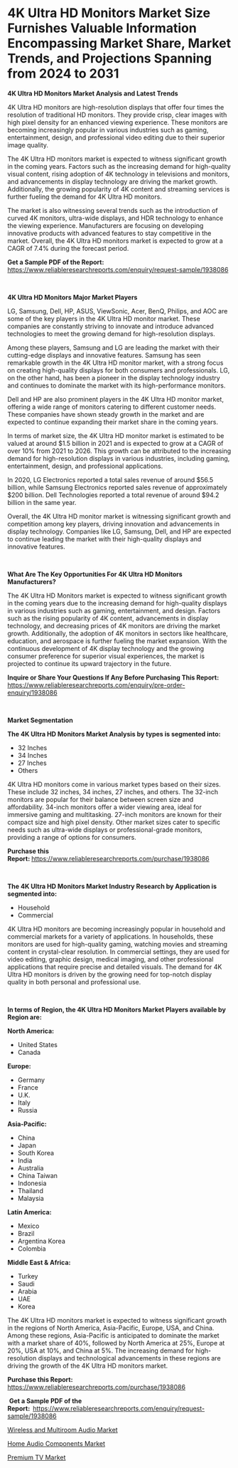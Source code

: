 <p><h1>4K Ultra HD Monitors Market Size Furnishes Valuable Information Encompassing Market Share, Market Trends, and Projections Spanning from 2024 to 2031</h1></p><p><strong>4K Ultra HD Monitors Market Analysis and Latest Trends</strong></p>
<p><p>4K Ultra HD monitors are high-resolution displays that offer four times the resolution of traditional HD monitors. They provide crisp, clear images with high pixel density for an enhanced viewing experience. These monitors are becoming increasingly popular in various industries such as gaming, entertainment, design, and professional video editing due to their superior image quality.</p><p>The 4K Ultra HD monitors market is expected to witness significant growth in the coming years. Factors such as the increasing demand for high-quality visual content, rising adoption of 4K technology in televisions and monitors, and advancements in display technology are driving the market growth. Additionally, the growing popularity of 4K content and streaming services is further fueling the demand for 4K Ultra HD monitors.</p><p>The market is also witnessing several trends such as the introduction of curved 4K monitors, ultra-wide displays, and HDR technology to enhance the viewing experience. Manufacturers are focusing on developing innovative products with advanced features to stay competitive in the market. Overall, the 4K Ultra HD monitors market is expected to grow at a CAGR of 7.4% during the forecast period.</p></p>
<p><strong>Get a Sample PDF of the Report:&nbsp;</strong> <a href="https://www.reliableresearchreports.com/enquiry/request-sample/1938086">https://www.reliableresearchreports.com/enquiry/request-sample/1938086</a></p>
<p>&nbsp;</p>
<p><strong>4K Ultra HD Monitors Major Market Players</strong></p>
<p><p>LG, Samsung, Dell, HP, ASUS, ViewSonic, Acer, BenQ, Philips, and AOC are some of the key players in the 4K Ultra HD monitor market. These companies are constantly striving to innovate and introduce advanced technologies to meet the growing demand for high-resolution displays.</p><p>Among these players, Samsung and LG are leading the market with their cutting-edge displays and innovative features. Samsung has seen remarkable growth in the 4K Ultra HD monitor market, with a strong focus on creating high-quality displays for both consumers and professionals. LG, on the other hand, has been a pioneer in the display technology industry and continues to dominate the market with its high-performance monitors.</p><p>Dell and HP are also prominent players in the 4K Ultra HD monitor market, offering a wide range of monitors catering to different customer needs. These companies have shown steady growth in the market and are expected to continue expanding their market share in the coming years.</p><p>In terms of market size, the 4K Ultra HD monitor market is estimated to be valued at around $1.5 billion in 2021 and is expected to grow at a CAGR of over 10% from 2021 to 2026. This growth can be attributed to the increasing demand for high-resolution displays in various industries, including gaming, entertainment, design, and professional applications.</p><p>In 2020, LG Electronics reported a total sales revenue of around $56.5 billion, while Samsung Electronics reported sales revenue of approximately $200 billion. Dell Technologies reported a total revenue of around $94.2 billion in the same year.</p><p>Overall, the 4K Ultra HD monitor market is witnessing significant growth and competition among key players, driving innovation and advancements in display technology. Companies like LG, Samsung, Dell, and HP are expected to continue leading the market with their high-quality displays and innovative features.</p></p>
<p>&nbsp;</p>
<p><strong>What Are The Key Opportunities For 4K Ultra HD Monitors Manufacturers?</strong></p>
<p><p>The 4K Ultra HD Monitors market is expected to witness significant growth in the coming years due to the increasing demand for high-quality displays in various industries such as gaming, entertainment, and design. Factors such as the rising popularity of 4K content, advancements in display technology, and decreasing prices of 4K monitors are driving the market growth. Additionally, the adoption of 4K monitors in sectors like healthcare, education, and aerospace is further fueling the market expansion. With the continuous development of 4K display technology and the growing consumer preference for superior visual experiences, the market is projected to continue its upward trajectory in the future.</p></p>
<p><strong>Inquire or Share Your Questions If Any Before Purchasing This Report:</strong> <a href="https://www.reliableresearchreports.com/enquiry/pre-order-enquiry/1938086">https://www.reliableresearchreports.com/enquiry/pre-order-enquiry/1938086</a></p>
<p>&nbsp;</p>
<p><strong>Market Segmentation</strong></p>
<p><strong>The 4K Ultra HD Monitors Market Analysis by types is segmented into:</strong></p>
<p><ul><li>32 Inches</li><li>34 Inches</li><li>27 Inches</li><li>Others</li></ul></p>
<p><p>4K Ultra HD monitors come in various market types based on their sizes. These include 32 inches, 34 inches, 27 inches, and others. The 32-inch monitors are popular for their balance between screen size and affordability. 34-inch monitors offer a wider viewing area, ideal for immersive gaming and multitasking. 27-inch monitors are known for their compact size and high pixel density. Other market sizes cater to specific needs such as ultra-wide displays or professional-grade monitors, providing a range of options for consumers.</p></p>
<p><strong>Purchase this Report:&nbsp;</strong><a href="https://www.reliableresearchreports.com/purchase/1938086">https://www.reliableresearchreports.com/purchase/1938086</a></p>
<p>&nbsp;</p>
<p><strong>The 4K Ultra HD Monitors Market Industry Research by Application is segmented into:</strong></p>
<p><ul><li>Household</li><li>Commercial</li></ul></p>
<p><p>4K Ultra HD monitors are becoming increasingly popular in household and commercial markets for a variety of applications. In households, these monitors are used for high-quality gaming, watching movies and streaming content in crystal-clear resolution. In commercial settings, they are used for video editing, graphic design, medical imaging, and other professional applications that require precise and detailed visuals. The demand for 4K Ultra HD monitors is driven by the growing need for top-notch display quality in both personal and professional use.</p></p>
<p>&nbsp;</p>
<p><strong>In terms of Region, the 4K Ultra HD Monitors Market Players available by Region are:</strong></p>
<p>
    <p> <strong> North America: </strong>
        <ul>
            <li>United States</li>
            <li>Canada</li>
        </ul>
        </p> 
    <p> <strong> Europe: </strong>
        <ul>
            <li>Germany</li>
            <li>France</li>
            <li>U.K.</li>
            <li>Italy</li>
            <li>Russia</li>
        </ul>
        </p> 
    <p> <strong> Asia-Pacific: </strong>
        <ul>
            <li>China</li>
            <li>Japan</li>
            <li>South Korea</li>
            <li>India</li>
            <li>Australia</li>
            <li>China Taiwan</li>
            <li>Indonesia</li>
            <li>Thailand</li>
            <li>Malaysia</li>
        </ul>
        </p> 
    <p> <strong> Latin America: </strong>
        <ul>
            <li>Mexico</li>
            <li>Brazil</li>
            <li>Argentina Korea</li>
            <li>Colombia</li>
        </ul>
        </p> 
    <p> <strong> Middle East & Africa: </strong>
        <ul>
            <li>Turkey</li>
            <li>Saudi</li>
            <li>Arabia</li>
            <li>UAE</li>
            <li>Korea</li>
        </ul>
    </p>
    </p>
<p><p>The 4K Ultra HD monitors market is expected to witness significant growth in the regions of North America, Asia-Pacific, Europe, USA, and China. Among these regions, Asia-Pacific is anticipated to dominate the market with a market share of 40%, followed by North America at 25%, Europe at 20%, USA at 10%, and China at 5%. The increasing demand for high-resolution displays and technological advancements in these regions are driving the growth of the 4K Ultra HD monitors market.</p></p>
<p><strong>Purchase this Report: </strong><a href="https://www.reliableresearchreports.com/purchase/1938086">https://www.reliableresearchreports.com/purchase/1938086</a></p>
<p>&nbsp;<strong>Get a Sample PDF of the Report:&nbsp;&nbsp;</strong><a href="https://www.reliableresearchreports.com/enquiry/request-sample/1938086">https://www.reliableresearchreports.com/enquiry/request-sample/1938086</a></p>
<p><strong></strong></p>
<p><p><a href="https://github.com/beatblasta/Market-Research-Report-List-2/blob/main/wireless-and-multiroom-audio-market.md">Wireless and Multiroom Audio Market</a></p><p><a href="https://github.com/shotows/Market-Research-Report-List-1/blob/main/home-audio-components-market.md">Home Audio Components Market</a></p><p><a href="https://github.com/angelajermaine/Market-Research-Report-List-2/blob/main/premium-tv-market.md">Premium TV Market</a></p></p>